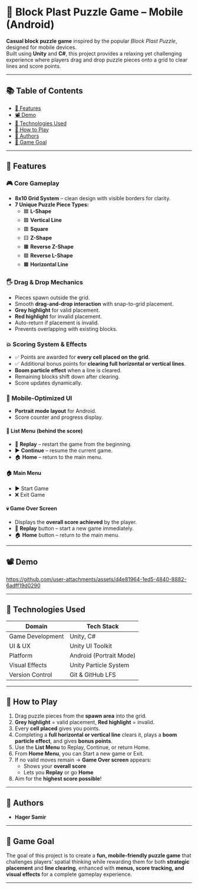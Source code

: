 # 🧩 Block Plast Puzzle Game – Mobile (Android)

**Casual block puzzle game** inspired by the popular *Block Plast Puzzle*, designed for mobile devices.  
Built using **Unity** and **C#**, this project provides a relaxing yet challenging experience where players drag and drop puzzle pieces onto a grid to clear lines and score points.  

---

## 📚 Table of Contents

- [🎯 Features](#-features)
- [📽️ Demo](#-demo)
- [🧠 Technologies Used](#-technologies-used)
- [📱 How to Play](#-how-to-play)
- [👥 Authors](#-authors)
- [🎯 Game Goal](#-game-goal)

---

## 🎯 Features

### 🎮 Core Gameplay
- **8x10 Grid System** – clean design with visible borders for clarity.  
- **7 Unique Puzzle Piece Types:**  
  - 🟦 **L-Shape**  
  - 🟩 **Vertical Line** 
  - 🟥 **Square** 
  - 🟨 **Z-Shape**  
  - 🟧 **Reverse Z-Shape**  
  - 🟪 **Reverse L-Shape**  
  - 🟫 **Horizontal Line**   

### 🖐️ Drag & Drop Mechanics
- Pieces spawn outside the grid.  
- Smooth **drag-and-drop interaction** with snap-to-grid placement.  
- **Grey highlight** for valid placement.  
- **Red highlight** for invalid placement.  
- Auto-return if placement is invalid.  
- Prevents overlapping with existing blocks.  

### 💥 Scoring System & Effects
- ✅ Points are awarded for **every cell placed on the grid**.  
- ✅ Additional bonus points for **clearing full horizontal or vertical lines**.  
- **Boom particle effect** when a line is cleared.  
- Remaining blocks shift down after clearing.  
- Score updates dynamically.  

### 📱 Mobile-Optimized UI
- **Portrait mode layout** for Android.  
- Score counter and progress display.  

#### 📝 List Menu (behind the score)
- 🔄 **Replay** – restart the game from the beginning.  
- ▶️ **Continue** – resume the current game.  
- 🏠 **Home** – return to the main menu.  

#### 🏠 Main Menu
- ▶️ Start Game  
- ❌ Exit Game  

#### 💀 Game Over Screen
- Displays the **overall score achieved** by the player.  
- 🔄 **Replay** button – start a new game immediately.  
- 🏠 **Home** button – return to the main menu.  

---

## 📽️ Demo
https://github.com/user-attachments/assets/d4e81964-1ed5-4840-8882-6adff19d0290

---

## 🧠 Technologies Used

| Domain              | Tech Stack        |
|---------------------|------------------|
| Game Development    | Unity, C#        |
| UI & UX             | Unity UI Toolkit |
| Platform            | Android (Portrait Mode) |
| Visual Effects      | Unity Particle System |
| Version Control     | Git & GitHub LFS |

---

## 📱 How to Play

1. Drag puzzle pieces from the **spawn area** into the grid.  
2. **Grey highlight** = valid placement, **Red highlight** = invalid.  
3. Every **cell placed** gives you points.  
4. Completing a **full horizontal or vertical line** clears it, plays a **boom particle effect**, and gives **bonus points**.  
5. Use the **List Menu** to Replay, Continue, or return Home.  
6. From **Home Menu**, you can Start a new game or Exit.  
7. If no valid moves remain → **Game Over screen** appears:  
   - Shows your **overall score**  
   - Lets you **Replay** or go **Home**  
8. Aim for the **highest score possible**!  

---

## 👥 Authors

- **Hager Samir**

---

## 🎯 Game Goal

The goal of this project is to create a **fun, mobile-friendly puzzle game** that challenges players’ spatial thinking while rewarding them for both **strategic placement** and **line clearing**, enhanced with **menus, score tracking, and visual effects** for a complete gameplay experience.  

---

